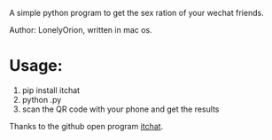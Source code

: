 A simple python program to get the sex ration of your wechat friends.

Author: LonelyOrion, written in mac os.

# Usage:
1. pip install itchat
2. python .py
3. scan the QR code with your phone and get the results


Thanks to the github open program [itchat](https://github.com/littlecodersh/ItChat).

